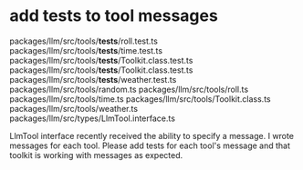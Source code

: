 # add tests to tool messages

packages/llm/src/tools/__tests__/roll.test.ts
packages/llm/src/tools/__tests__/time.test.ts
packages/llm/src/tools/__tests__/Toolkit.class.test.ts
packages/llm/src/tools/__tests__/Toolkit.class.test.ts
packages/llm/src/tools/__tests__/weather.test.ts
packages/llm/src/tools/random.ts
packages/llm/src/tools/roll.ts
packages/llm/src/tools/time.ts
packages/llm/src/tools/Toolkit.class.ts
packages/llm/src/tools/weather.ts
packages/llm/src/types/LlmTool.interface.ts

LlmTool interface recently received the ability to specify a message.
I wrote messages for each tool.
Please add tests for each tool's message and that toolkit is working with messages as expected.
